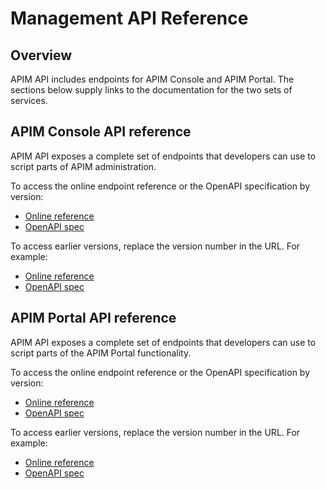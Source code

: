 # Management API Reference

## Overview

APIM API includes endpoints for APIM Console and APIM Portal. The sections below supply links to the documentation for the two sets of services.

## APIM Console API reference

APIM API exposes a complete set of endpoints that developers can use to script parts of APIM administration.

To access the online endpoint reference or the OpenAPI specification by version:

* [Online reference](../../../api-ref/apim/3.x/management-api/latest/index.md)
* [OpenAPI spec](../../../api-ref/apim/3.x/management-api/latest/swagger.json)

To access earlier versions, replace the version number in the URL. For example:

* [Online reference](../../../api-ref/apim/3.x/management-api/3.18/index.md)
* [OpenAPI spec](../../../api-ref/apim/3.x/management-api/3.18/swagger.json)

## APIM Portal API reference

APIM API exposes a complete set of endpoints that developers can use to script parts of the APIM Portal functionality.

To access the online endpoint reference or the OpenAPI specification by version:

* [Online reference](../../../api-ref/apim/3.x/portal-api/latest/index.md)
* [OpenAPI spec](../../../api-ref/apim/3.x/portal-api/latest/openapi.yaml)

To access earlier versions, replace the version number in the URL. For example:

* [Online reference](../../../api-ref/apim/3.x/portal-api/3.18/index.md)
* [OpenAPI spec](../../../api-ref/apim/3.x/portal-api/3.18/openapi.yaml)
